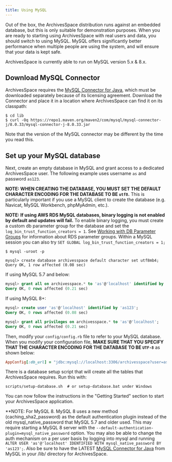 ```yaml
---
title: Using MySQL
---
```


Out of the box, the ArchivesSpace distribution runs against an
embedded database, but this is only suitable for demonstration
purposes. When you are ready to starting using ArchivesSpace with
real users and data, you should switch to using MySQL. MySQL offers
significantly better performance when multiple people are using the
system, and will ensure that your data is kept safe.

ArchivesSpace is currently able to run on MySQL version 5.x & 8.x.

## Download MySQL Connector

ArchivesSpace requires the
[MySQL Connector for Java](http://dev.mysql.com/downloads/connector/j/),
which must be downloaded separately because of its licensing agreement.
Download the Connector and place it in a location where ArchivesSpace can
find it on its classpath:

```shell
$ cd lib
$ curl -Oq https://repo1.maven.org/maven2/com/mysql/mysql-connector-j/8.0.33/mysql-connector-j-8.0.33.jar
```

Note that the version of the MySQL connector may be different by the
time you read this.

## Set up your MySQL database

Next, create an empty database in MySQL and grant access to a dedicated
ArchivesSpace user. The following example uses username `as`
and password `as123`.

**NOTE: WHEN CREATING THE DATABASE, YOU MUST SET THE DEFAULT CHARACTER
ENCODING FOR THE DATABASE TO BE `utf8`.** This is particularly important
if you use a MySQL client to create the database (e.g. Navicat, MySQL
Workbench, phpMyAdmin, etc.).

<!-- This is also true of MySQL 8 in general... -->

**NOTE: If using AWS RDS MySQL databases, binary logging is not enabled by default and updates will fail.** To enable binary logging, you must create a custom db parameter group for the database and set the `log_bin_trust_function_creators = 1`. See [Working with DB Parameter Groups](https://docs.aws.amazon.com/AmazonRDS/latest/UserGuide/USER_WorkingWithParamGroups.html) for information about RDS parameter groups. Within a MySQL session you can also try `SET GLOBAL log_bin_trust_function_creators = 1;`

```shell
$ mysql -uroot -p

mysql> create database archivesspace default character set utf8mb4;
Query OK, 1 row affected (0.08 sec)
```

If using MySQL 5.7 and below:

```sql
mysql> grant all on archivesspace.* to 'as'@'localhost' identified by 'as123';
Query OK, 0 rows affected (0.21 sec)
```

If using MySQL 8+:

```sql
mysql> create user 'as'@'localhost' identified by 'as123';
Query OK, 0 rows affected (0.08 sec)

mysql> grant all privileges on archivesspace.* to 'as'@'localhost';
Query OK, 0 rows affected (0.21 sec)
```

Then, modify your `config/config.rb` file to refer to your MySQL
database. When you modify your configuration file, **MAKE SURE THAT YOU
SPECIFY THAT THE CHARACTER ENCODING FOR THE DATABASE TO BE `UTF-8`** as shown
below:

```ruby
AppConfig[:db_url] = "jdbc:mysql://localhost:3306/archivesspace?user=as&password=as123&useUnicode=true&characterEncoding=UTF-8"
```

There is a database setup script that will create all the tables that
ArchivesSpace requires. Run this with:

```shell
scripts/setup-database.sh  # or setup-database.bat under Windows
```

You can now follow the instructions in the "Getting Started" section to start
your ArchivesSpace application.

\*\*NOTE: For MySQL 8. MySQL 8 uses a new method (caching_sha2_password) as the default authentication plugin instead of the old mysql_native_password that MySQL 5.7 and older used. This may require starting a MySQL 8 server with the `--default-authentication-plugin=mysql_native_password` option. You may also be able to change the auth mechanism on a per user basis by logging into mysql and running `ALTER USER 'as'@'localhost' IDENTIFIED WITH mysql_native_password BY 'as123';`. Also be sure to have the LATEST [MySQL Connector for Java](http://dev.mysql.com/downloads/connector/j/) from MySQL in your /lib/ directory for ArchivesSpace.
